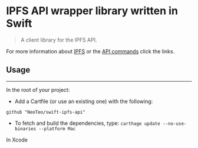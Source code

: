 IPFS API wrapper library written in Swift
=========================================

> A client library for the IPFS API.

For more information about [IPFS](http://ipfs.io) or the [API commands](http://ipfs.io/docs/commands) click the links.

## Usage
--------

In the root of your project:

*  Add a Cartfile (or use an existing one) with the following:
```
github "NeoTeo/swift-ipfs-api"
```
* To fetch and build the dependencies, type:
```carthage update --no-use-binaries --platform Mac```

In Xcode 
